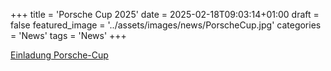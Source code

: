 ﻿+++
title = 'Porsche Cup 2025'
date = 2025-02-18T09:03:14+01:00
draft = false
featured_image = '../assets/images/news/PorscheCup.jpg'
categories = 'News'
tags = 'News'
+++

[Einladung Porsche-Cup](/pdf/porsche-cup)  

